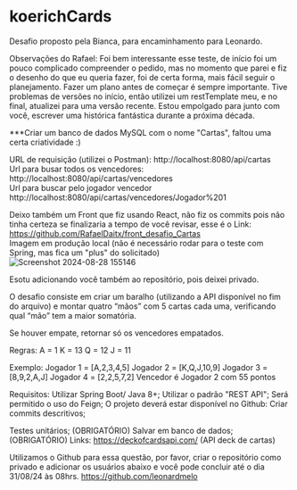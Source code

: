 # koerichCards

Desafio proposto pela Bianca, para encaminhamento para Leonardo.

Observações do Rafael: Foi bem interessante esse teste, de início foi um pouco complicado compreender o pedido, mas no momento que parei e fiz o desenho do que eu queria fazer, foi
de certa forma, mais fácil seguir o planejamento. Fazer um plano antes de começar é sempre importante. Tive problemas de versões no início, então utilizei um restTemplate meu, e no final,
atualizei para uma versão recente. Estou empolgado para junto com você, escrever uma histórica fantástica durante a próxima década.


***Criar um banco de dados MySQL com o nome "Cartas", faltou uma certa criatividade :)

URL de requisição (utilizei o Postman): http://localhost:8080/api/cartas </br>
Url para busar todos os vencedores: http://localhost:8080/api/cartas/vencedores </br>
Url para buscar pelo jogador vencedor http://localhost:8080/api/cartas/vencedores/Jogador%201 </br>

Deixo também um Front que fiz usando React, não fiz os commits pois não tinha certeza se finalizaria a tempo de você revisar, esse é o Link: </br>
https://github.com/RafaelDaitx/front_desafio_Cartas </br>
Imagem em produção local (não é necessário rodar para o teste com Spring, mas fica um "plus" do solicitado) </br>
![Screenshot 2024-08-28 155146](https://github.com/user-attachments/assets/b3c4f6d6-6066-418b-beda-55ddcf4ec3de)


Esotu adicionando você também ao repositório, pois deixei privado.

O desafio consiste em criar um baralho (utilizando a API disponível no fim do arquivo) e montar quatro “mãos” com 5 cartas cada uma, verificando qual “mão” tem a maior somatória.

Se houver empate, retornar só os vencedores empatados.

Regras:
A = 1
K = 13
Q = 12
J = 11

Exemplo:
Jogador 1 = [A,2,3,4,5]
Jogador 2 = [K,Q,J,10,9]
Jogador 3 = [8,9,2,A,J]
Jogador 4 = [2,2,5,7,2]
Vencedor é Jogador 2 com 55 pontos

Requisitos:
Utilizar Spring Boot/ Java 8+;
Utilizar o padrão "REST API";
Será permitido o uso do Feign;
O projeto deverá estar disponível no Github:
Criar commits descritivos;

Testes unitários; (OBRIGATÓRIO)
Salvar em banco de dados; (OBRIGATÓRIO)
Links: https://deckofcardsapi.com/ (API deck de cartas)

Utilizamos o Github para essa questão, por favor, criar o repositório como privado e adicionar os usuários abaixo e você pode concluir até o dia 31/08/24 às 08hrs.
https://github.com/leonardmelo 
